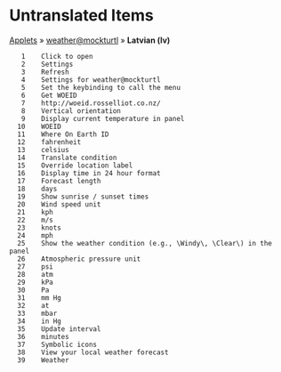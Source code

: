 # Untranslated Items
[Applets](../../../README.md) &#187; [weather@mockturtl](../README.md) &#187; **Latvian (lv)**

       1	Click to open
       2	Settings
       3	Refresh
       4	Settings for weather@mockturtl
       5	Set the keybinding to call the menu
       6	Get WOEID
       7	http://woeid.rosselliot.co.nz/
       8	Vertical orientation
       9	Display current temperature in panel
      10	WOEID
      11	Where On Earth ID
      12	fahrenheit
      13	celsius
      14	Translate condition
      15	Override location label
      16	Display time in 24 hour format
      17	Forecast length
      18	days
      19	Show sunrise / sunset times
      20	Wind speed unit
      21	kph
      22	m/s
      23	knots
      24	mph
      25	Show the weather condition (e.g., \Windy\, \Clear\) in the panel
      26	Atmospheric pressure unit
      27	psi
      28	atm
      29	kPa
      30	Pa
      31	mm Hg
      32	at
      33	mbar
      34	in Hg
      35	Update interval
      36	minutes
      37	Symbolic icons
      38	View your local weather forecast
      39	Weather
